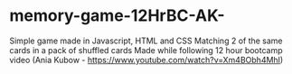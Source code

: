 # memory-game-12HrBC-AK-
Simple game made in Javascript, HTML and CSS
Matching 2 of the same cards in a pack of shuffled cards
Made while following 12 hour bootcamp video (Ania Kubow - https://www.youtube.com/watch?v=Xm4BObh4MhI)

